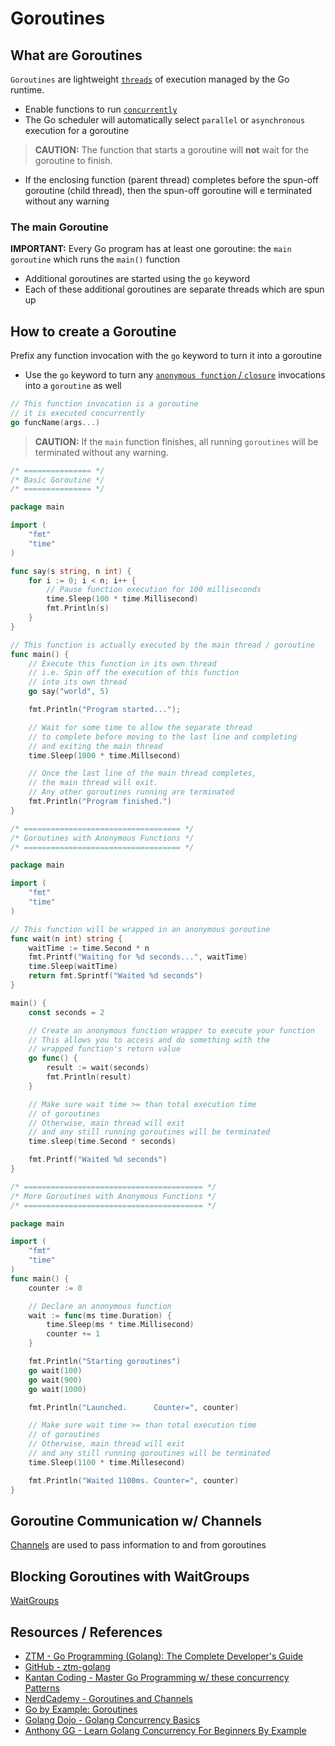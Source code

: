 # Goroutines

## What are Goroutines

`Goroutines` are lightweight [`threads`](go_concurrency.md#program-vs-process-vs-thread) of execution managed by the Go runtime.

- Enable functions to run [`concurrently`](go_concurrency.md)
- The Go scheduler will automatically select `parallel` or `asynchronous` execution for a goroutine

> **CAUTION:** The function that starts a goroutine will **not** wait for the goroutine to finish.

- If the enclosing function (parent thread) completes before the spun-off goroutine (child thread), then the spun-off goroutine will e terminated without any warning

### The main Goroutine

**IMPORTANT:** Every Go program has at least one goroutine: the `main goroutine` which runs the `main()` function

- Additional goroutines are started using the `go` keyword
- Each of these additional goroutines are separate threads which are spun up

## How to create a Goroutine

Prefix any function invocation with the `go` keyword to turn it into a goroutine

- Use the `go` keyword to turn any [`anonymous function` / `closure`](go_functions.md#anonymous-functions) invocations into a `goroutine` as well

```go
// This function invocation is a goroutine
// it is executed concurrently
go funcName(args...)
```

> **CAUTION:** If the `main` function finishes, all running `goroutines` will be terminated without any warning.

```go
/* =============== */
/* Basic Goroutine */
/* =============== */

package main

import (
	"fmt"
	"time"
)

func say(s string, n int) {
	for i := 0; i < n; i++ {
		// Pause function execution for 100 milliseconds
		time.Sleep(100 * time.Millisecond)
		fmt.Println(s)
	}
}

// This function is actually executed by the main thread / goroutine
func main() {
	// Execute this function in its own thread
	// i.e. Spin off the execution of this function
	// into its own thread
	go say("world", 5)

	fmt.Println("Program started...");

	// Wait for some time to allow the separate thread
	// to complete before moving to the last line and completing
	// and exiting the main thread
	time.Sleep(1000 * time.Millsecond)

	// Once the last line of the main thread completes,
	// the main thread will exit.
	// Any other goroutines running are terminated
	fmt.Println("Program finished.")
}
```

```go
/* =================================== */
/* Goroutines with Anonymous Functions */
/* =================================== */

package main

import (
	"fmt"
	"time"
)

// This function will be wrapped in an anonymous goroutine
func wait(n int) string {
	waitTime := time.Second * n
	fmt.Printf("Waiting for %d seconds...", waitTime)
	time.Sleep(waitTime)
	return fmt.Sprintf("Waited %d seconds")
}

main() {
	const seconds = 2

	// Create an anonymous function wrapper to execute your function
	// This allows you to access and do something with the
	// wrapped function's return value
	go func() {
		result := wait(seconds)
		fmt.Println(result)
	}

	// Make sure wait time >= than total execution time
	// of goroutines
	// Otherwise, main thread will exit
	// and any still running goroutines will be terminated
	time.sleep(time.Second * seconds)

	fmt.Printf("Waited %d seconds")
}
```

```go
/* ======================================== */
/* More Goroutines with Anonymous Functions */
/* ======================================== */

package main

import (
	"fmt"
	"time"
)
func main() {
	counter := 0

	// Declare an anonymous function
	wait := func(ms time.Duration) {
		time.Sleep(ms * time.Millisecond)
		counter += 1
	}

	fmt.Println("Starting goroutines")
	go wait(100)
	go wait(900)
	go wait(1000)

	fmt.Println("Launched.      Counter=", counter)

	// Make sure wait time >= than total execution time
	// of goroutines
	// Otherwise, main thread will exit
	// and any still running goroutines will be terminated
	time.Sleep(1100 * time.Millesecond)

	fmt.Println("Waited 1100ms. Counter=", counter)
}
```

## Goroutine Communication w/ Channels

[Channels](go_concurrency_channels.md) are used to pass information to and from goroutines

## Blocking Goroutines with WaitGroups

[WaitGroups](go_concurrency_waitgroups.md)

## Resources / References

- [ZTM - Go Programming (Golang): The Complete Developer's Guide](https://zerotomastery.io/courses/learn-golang/)
- [GitHub - ztm-golang](https://github.com/jayson-lennon/ztm-golang)
- [Kantan Coding - Master Go Programming w/ these concurrency Patterns](https://youtu.be/qyM8Pi1KiiM?feature=shared)
- [NerdCademy - Goroutines and Channels](https://youtu.be/c6DH-1nffTI?feature=shared)
- [Go by Example: Goroutines](https://gobyexample.com/goroutines)
- [Golang Dojo - Golang Concurrency Basics](https://www.youtube.com/playlist?list=PLve39GJ2D71wSwRQLp_h8B60pKgS85StC)
- [Anthony GG - Learn Golang Concurrency For Beginners By Example](https://www.youtube.com/watch?v=P4tckkcyef0)
